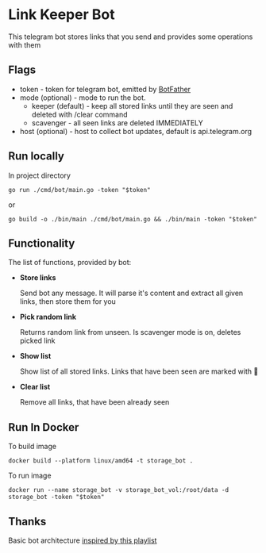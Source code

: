 # Link Keeper Bot

This telegram bot stores links that you send and provides some operations with them

## Flags
- token - token for telegram bot, emitted by [BotFather](https://t.me/BotFather)
- mode (optional) - mode to run the bot.
  - keeper (default) - keep all stored links until they are seen and deleted with /clear command
  - scavenger - all seen links are deleted IMMEDIATELY
- host (optional) - host to collect bot updates, default is api.telegram.org
## Run locally
In project directory
```shell
go run ./cmd/bot/main.go -token "$token"
```

or

```shell
go build -o ./bin/main ./cmd/bot/main.go && ./bin/main -token "$token"
```

## Functionality

The list of functions, provided by bot:
- **Store links**

    Send bot any message. It will parse it's content and extract all given links, then store them for you


- **Pick random link**

    Returns random link from unseen. Is scavenger mode is on, deletes picked link


- **Show list**

    Show list of all stored links. Links that have been seen are marked with 👀


- **Clear list**

    Remove all links, that have been already seen

## Run In Docker

To build image
```shell
docker build --platform linux/amd64 -t storage_bot .
```
To run image
```shell
docker run --name storage_bot -v storage_bot_vol:/root/data -d storage_bot -token "$token" 
```

## Thanks

Basic bot architecture [inspired by this playlist](https://www.youtube.com/playlist?list=PLFAQFisfyqlWDwouVTUztKX2wUjYQ4T3l)
